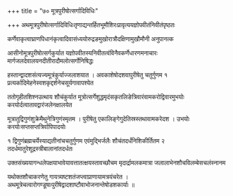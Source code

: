 +++
title = "७० मूत्रपुरीषोत्सर्गादिविधिः"

+++
अथमूत्रपुरीषोत्सर्गादिविधिःतृणाद्यन्तर्हितभूमौशिरःप्रावृत्ययज्ञोपवीतंनिवीतंपृष्ठतः

कर्णेवाकृत्वाघ्राणपिधानंकृत्वादिवासंध्ययोरुद्रङमुखोरात्रौदक्षिणामुखौमौनी अनुपानत्क

आसीनोमूत्रपुरीषोत्सर्गकुर्यात यज्ञोपवीतस्यनिवीतत्वंविनैवकर्णेधारणमनाचारः मार्गजलदेवालयनदीतीरादौमलोत्सर्गोनिषिद्धः

हस्तान्द्वादशसंत्यज्यमूत्रंकुर्याज्जलाशयात । अवकाशेषोदशवापुरीषेतु चतुर्गुणम १ प्रत्यर्कादिमेहनेस्वशकृद्दर्शनेचसूर्यगावापश्येत

ततोगृहीतशिश्नउत्थाय शौचंकुर्यात मूत्रोत्सर्गेशुद्धमृदंसकृतलिङेत्रिवारंवामकरोद्विवारमुभयोः करयोर्दत्वातावद्वारंजलेनक्षालयेत

मूत्रातुद्विगुणंशुक्रेमैथुनेत्रिगुणंस्मृतम । पुरीषेतु एकालिङ्गेगुदेतिस्रस्तथावामकरेदश । उभयोः करयोःसप्तसप्तत्रिर्वापिपादयोः

१ द्विगुणंब्रह्मचर्येस्याद्यतीनांचचतुर्गुणम एवंमुद्भिर्जलैः शौचंतदर्धंनिशिकीर्तितम २ तदर्धमातुरेशूद्रस्त्रीबालानांतदर्धतः

उक्तसंख्ययागन्धलेपक्षयाभावेयावत्तातत्क्षयस्तावच्छौचम मृदार्द्रामलकमात्रा जलालाभेनशौचविलम्बेसचलंस्नानम

यथोक्तशौचाकरणेतु गायत्र्यष्टशतंजप्त्वाप्राणायामत्रयंचरेत । अथमूत्रेचत्वारोगण्डूषाःपुरीषेद्वादशाष्टौवाभोजनान्तेषोडशकार्याः ॥
